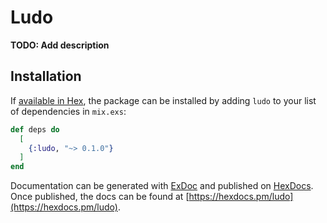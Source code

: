 # Ludo

**TODO: Add description**

## Installation

If [available in Hex](https://hex.pm/docs/publish), the package can be installed
by adding `ludo` to your list of dependencies in `mix.exs`:

```elixir
def deps do
  [
    {:ludo, "~> 0.1.0"}
  ]
end
```

Documentation can be generated with [ExDoc](https://github.com/elixir-lang/ex_doc)
and published on [HexDocs](https://hexdocs.pm). Once published, the docs can
be found at [https://hexdocs.pm/ludo](https://hexdocs.pm/ludo).

